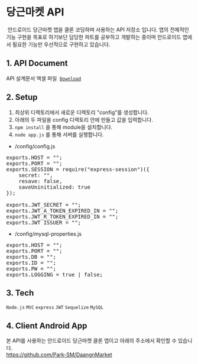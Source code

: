 # 당근마켓 API
&nbsp;안드로이드 당근마켓 앱을 클론 코딩하며 사용하는 API 저장소 입니다. 앱의 전체적인 기능 구현을 목표로 하기보단 담당한 파트를 공부하고 개발하는 중이며 안드로이드 앱에서 필요한 기능만 우선적으로 구현하고 있습니다.

## 1. API Document
API 설계문서 엑셀 파일 &nbsp;[`Download`](https://github.com/Park-SM/DaangnMarket-API/files/7071191/API.xlsx)

## 2. Setup
1. 최상위 디렉토리에서 새로운 디렉토리 "config"를 생성합니다.
2. 아래의 두 파일을 config 디렉토리 안에 만들고 값을 입력합니다.
3. `npm install` 을 통해 module을 설치합니다.
4. `node app.js` 를 통해 서버를 실행합니다.

- /config/config.js
<pre>
exports.HOST = "";
exports.PORT = "";
exports.SESSION = require("express-session")({
    secret: "",
    resave: false,
    saveUninitialized: true
});

exports.JWT_SECRET = "";
exports.JWT_A_TOKEN_EXPIRED_IN = "";
exports.JWT_R_TOKEN_EXPIRED_IN = "";
exports.JWT_ISSUER = "";
</pre>

- /config/mysql-properties.js
<pre>
exports.HOST = "";
exports.PORT = "";
exports.DB = "";
exports.ID = "";
exports.PW = "";
exports.LOGGING = true | false;
</pre>

## 3. Tech
`Node.js` `MVC` `express` `JWT` `Sequelize` `MySQL`

## 4. Client Android App
본 API를 사용하는 안드로이드 당근마켓 클론 앱이고 아래의 주소에서 확인할 수 있습니다.<br>
https://github.com/Park-SM/DaangnMarket
